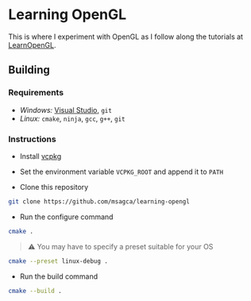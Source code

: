 # Learning OpenGL

This is where I experiment with OpenGL as I follow along the tutorials at [LearnOpenGL](https://learnopengl.com/).

## Building

### Requirements

- *Windows:* [Visual Studio](https://visualstudio.microsoft.com/vs/community/), `git`
- *Linux:* `cmake`, `ninja`, `gcc`, `g++`, `git`

### Instructions

- Install [vcpkg](https://github.com/microsoft/vcpkg)

- Set the environment variable `VCPKG_ROOT` and append it to `PATH`

- Clone this repository

```bash
git clone https://github.com/msagca/learning-opengl
```

- Run the configure command

```bash
cmake .
```

> :warning: You may have to specify a preset suitable for your OS

```bash
cmake --preset linux-debug .
```

- Run the build command

```bash
cmake --build .
```
